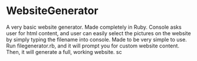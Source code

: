 # WebsiteGenerator
A very basic website generator. Made completely in Ruby. Console asks user for html content, and user can easily select the pictures on the website by simply typing the filename into console. Made to be very simple to use. Run filegenerator.rb, and it will prompt you for custom website content. Then, it will generate a full, working website. 
sc
